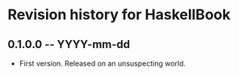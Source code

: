 # Revision history for HaskellBook

## 0.1.0.0 -- YYYY-mm-dd

* First version. Released on an unsuspecting world.
